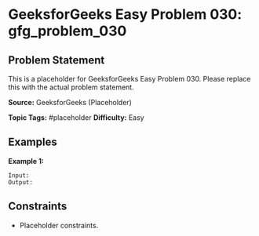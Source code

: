 # GeeksforGeeks Easy Problem 030: gfg_problem_030

## Problem Statement

This is a placeholder for GeeksforGeeks Easy Problem 030.
Please replace this with the actual problem statement.

**Source:** GeeksforGeeks (Placeholder)

**Topic Tags:** #placeholder
**Difficulty:** Easy

## Examples

**Example 1:**

```
Input:
Output:
```

## Constraints

- Placeholder constraints.
